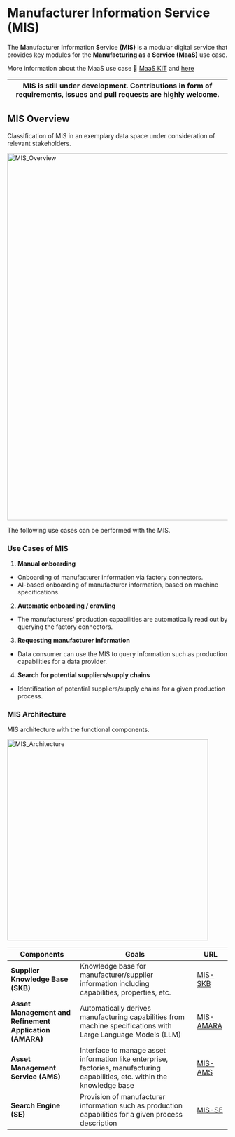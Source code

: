 # Manufacturer Information Service (MIS)

The **M**anufacturer **I**nformation **S**ervice **(MIS)** is a modular digital service that provides key modules for the **Manufacturing as a Service (MaaS)** use case.

More information about the MaaS use case :blue_book: [MaaS KIT](https://eclipse-tractusx.github.io/docs-kits/kits/Manufacturing%20as%20a%20Service%20Kit/Adoption%20View%20MaaS%20KIT#usecase--domain-explanation) and [here](https://disc-ecosystem.com/maas-usecase/)

| MIS is still under development. Contributions in form of requirements, issues and pull requests are highly welcome. |
|-----------------------------|

## MIS Overview

Classification of MIS in an exemplary data space under consideration of relevant stakeholders.

<img width="837" alt="MIS_Overview" src="https://github.com/user-attachments/assets/7e19793e-bda4-406e-9ccc-79103e76e08f">

The following use cases can be performed with the MIS.

### Use Cases of MIS
1. **Manual onboarding**
- Onboarding of manufacturer information via factory connectors.
- AI-based onboarding of manufacturer information, based on machine specifications.
2. **Automatic onboarding / crawling**
- The manufacturers' production capabilities are automatically read out by querying the factory connectors.
3. **Requesting manufacturer information**
- Data consumer can use the MIS to query information such as production capabilities for a data provider.
4. **Search for potential suppliers/supply chains**
- Identification of potential suppliers/supply chains for a given production process.

### MIS Architecture

MIS architecture with the functional components.

<img width="459" alt="MIS_Architecture" src="https://github.com/user-attachments/assets/074dd088-9065-4e1c-a323-a1dbdc47e25c">

| Components    | Goals         | URL           |
| ------------- | ------------- | ------------- |
| **Supplier Knowledge Base (SKB)** | Knowledge base for manufacturer/supplier information including capabilities, properties, etc. | [MIS-SKB](https://github.com/FraunhoferIOSB/MIS-SKB)  |
| **Asset Management and Refinement Application (AMARA)**  | Automatically derives manufacturing capabilities from machine specifications with Large Language Models (LLM)  | [MIS-AMARA](https://github.com/FraunhoferIOSB/MIS-AMARA) |
| **Asset Management Service (AMS)**  | Interface to manage asset information like enterprise, factories, manufacturing capabilities, etc. within the knowledge base |[MIS-AMS](https://github.com/FraunhoferIOSB/MIS-AMS)  |
| **Search Engine (SE)**  | Provision of manufacturer information such as production capabilities for a given process description  | [MIS-SE](https://github.com/FraunhoferIOSB/MIS-SE)  |

